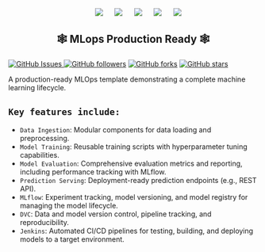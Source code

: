 <!--Head -->

<div align="center"> 
&nbsp;&nbsp;&nbsp;&nbsp;
<a href="https://www.linkedin.com/in/mukesh-manral/"><img src="https://img.shields.io/badge/LinkedIn-411AFF?style=for-the-badge&logo=LinkedIn&logoColor=white" /></a>  
&nbsp;&nbsp;&nbsp;&nbsp;
<a href="https://www.kaggle.com/mukeshmanral"><img src="https://img.shields.io/badge/Kaggle-411AFF?style=for-the-badge&logo=Kaggle&logoColor=white" /></a>
&nbsp;&nbsp;&nbsp;&nbsp;
<a href="https://medium.com/@manralai/lists"><img src="https://img.shields.io/badge/Medium-411AFF?style=for-the-badge&logo=Medium&logoColor=white" /></a>
&nbsp;&nbsp;&nbsp;&nbsp;
<a href="https://www.youtube.com/@manralai"><img src="https://img.shields.io/badge/Youtube-411AFF?style=for-the-badge&logo=Youtube&logoColor=white" /></a>
&nbsp;&nbsp;&nbsp;&nbsp; 
<a href="https://www.instagram.com/manralai/"><img src="https://img.shields.io/badge/Instagram-411AFF?style=for-the-badge&logo=Instagram&logoColor=white" /></a>
</div>
<!-- <a href="https://discord.user"><img alt="discord_logo" src="https://img.shields.io/badge/Discord-411AFF?style=for-the-badge&logo=discord&logoColor=white"/></a>
&nbsp;&nbsp;&nbsp;&nbsp; 
#<a href="https://twitter.com/WebXDAO"> <img src="https://img.shields.io/badge/X_(Twitter)-411AFF?style=for-the-badge&logo=x&logoColor=white" />
</a> -->
</div>

<h2>
    <p align="center">
     🕸  MLops Production Ready 🕸
    </p>
</h2>

[![GitHub Issues](https://img.shields.io/github/issues/MvMukesh/mlops-production-ready.svg) ![GitHub followers](https://img.shields.io/github/followers/MvMukesh.svg?style=social\&label=Follow\&maxAge=2592000)](https://github.com/MvMukesh?tab=followers) [![GitHub forks](https://img.shields.io/github/forks/MvMukesh/visage.auth.svg?style=social\&label=Fork\&maxAge=2592000)](https://github.com/MvMukesh/visage.auth/network/) [![GitHub stars](https://img.shields.io/github/stars/MvMukesh/visage.auth.svg?style=social\&label=Star\&maxAge=2592000)](https://github.com/MvMukesh/visage.auth/stargazers/)

A production-ready MLOps template demonstrating a complete machine learning lifecycle. 

## `Key features include:`
- `Data Ingestion`: Modular components for data loading and preprocessing.
- `Model Training`: Reusable training scripts with hyperparameter tuning capabilities.
- `Model Evaluation`: Comprehensive evaluation metrics and reporting, including performance tracking with MLflow.
- `Prediction Serving`: Deployment-ready prediction endpoints (e.g., REST API).
- `MLflow`: Experiment tracking, model versioning, and model registry for managing the model lifecycle.
- `DVC`: Data and model version control, pipeline tracking, and reproducibility.
- `Jenkins`: Automated CI/CD pipelines for testing, building, and deploying models to a target environment.
